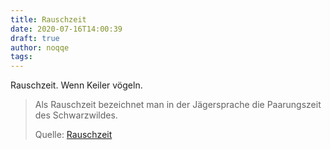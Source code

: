 ```yaml
---
title: Rauschzeit
date: 2020-07-16T14:00:39
draft: true
author: noqqe
tags:
---
```


Rauschzeit. Wenn Keiler vögeln.

> Als Rauschzeit bezeichnet man in der Jägersprache die Paarungszeit des
> Schwarzwildes.
>
> Quelle: [Rauschzeit](https://de.wikipedia.org/wiki/Rauschzeit)

